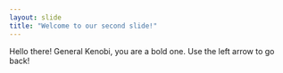 ```yaml
---
layout: slide
title: "Welcome to our second slide!"
---
```

Hello there! General Kenobi, you are a bold one.
Use the left arrow to go back!
